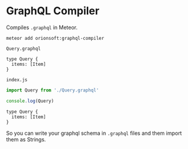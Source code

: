 # GraphQL Compiler

Compiles ```.graphql``` in Meteor.

```
meteor add orionsoft:graphql-compiler
```

```Query.graphql```
```
type Query {
  items: [Item]
}
```

```index.js```
```js
import Query from './Query.graphql'

console.log(Query)
```
```
type Query {
  items: [Item]
}
```

So you can write your graphql schema in ```.graphql``` files and them import them as Strings.
